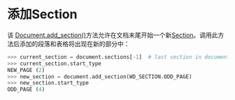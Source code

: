 # 添加Section

[Document.add_section()]: ../api/document.md#add_section
[Section]: ../api/section_section.md

该 [Document.add_section()]方法允许在文档末尾开始一个新[Section]。调用此方法后添加的段落和表格将出现在新的部分中：

```python
>>> current_section = document.sections[-1]  # last section in document
>>> current_section.start_type
NEW_PAGE (2)
>>> new_section = document.add_section(WD_SECTION.ODD_PAGE)
>>> new_section.start_type
ODD_PAGE (4)
```
